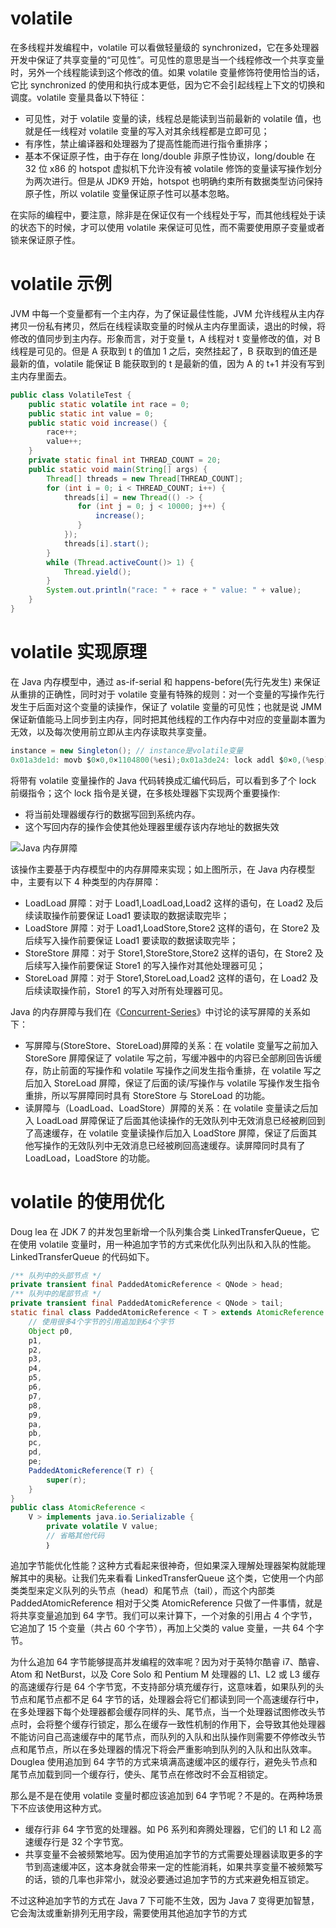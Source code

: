 # volatile

在多线程并发编程中，volatile 可以看做轻量级的 synchronized，它在多处理器开发中保证了共享变量的“可见性”。可见性的意思是当一个线程修改一个共享变量时，另外一个线程能读到这个修改的值。如果 volatile 变量修饰符使用恰当的话，它比 synchronized 的使用和执行成本更低，因为它不会引起线程上下文的切换和调度。volatile 变量具备以下特征：

- 可见性，对于 volatile 变量的读，线程总是能读到当前最新的 volatile 值，也就是任一线程对 volatile 变量的写入对其余线程都是立即可见；
- 有序性，禁止编译器和处理器为了提高性能而进行指令重排序；
- 基本不保证原子性，由于存在 long/double 非原子性协议，long/double 在 32 位 x86 的 hotspot 虚拟机下允许没有被 volatile 修饰的变量读写操作划分为两次进行。但是从 JDK9 开始，hotspot 也明确约束所有数据类型访问保持原子性，所以 volatile 变量保证原子性可以基本忽略。

在实际的编程中，要注意，除非是在保证仅有一个线程处于写，而其他线程处于读的状态下的时候，才可以使用 volatile 来保证可见性，而不需要使用原子变量或者锁来保证原子性。

# volatile 示例

JVM 中每一个变量都有一个主内存，为了保证最佳性能，JVM 允许线程从主内存拷贝一份私有拷贝，然后在线程读取变量的时候从主内存里面读，退出的时候，将修改的值同步到主内存。形象而言，对于变量 t，A 线程对 t 变量修改的值，对 B 线程是可见的。但是 A 获取到 t 的值加 1 之后，突然挂起了，B 获取到的值还是最新的值，volatile 能保证 B 能获取到的 t 是最新的值，因为 A 的 t+1 并没有写到主内存里面去。

```java
public class VolatileTest {
    public static volatile int race = 0;
    public static int value = 0;
    public static void increase() {
        race++;
        value++;
    }
    private static final int THREAD_COUNT = 20;
    public static void main(String[] args) {
        Thread[] threads = new Thread[THREAD_COUNT];
        for (int i = 0; i < THREAD_COUNT; i++) {
            threads[i] = new Thread(() -> {
               for (int j = 0; j < 10000; j++) {
                   increase();
               }
            });
            threads[i].start();
        }
        while (Thread.activeCount()> 1) {
            Thread.yield();
        }
        System.out.println("race: " + race + " value: " + value);
    }
}
```

# volatile 实现原理

在 Java 内存模型中，通过 as-if-serial 和 happens-before(先行先发生) 来保证从重排的正确性，同时对于 volatile 变量有特殊的规则：对一个变量的写操作先行发生于后面对这个变量的读操作，保证了 volatile 变量的可见性；也就是说 JMM 保证新值能马上同步到主内存，同时把其他线程的工作内存中对应的变量副本置为无效，以及每次使用前立即从主内存读取共享变量。

```java
instance = new Singleton(); // instance是volatile变量
0x01a3de1d: movb $0×0,0×1104800(%esi);0x01a3de24: lock addl $0×0,(%esp);
```

将带有 volatile 变量操作的 Java 代码转换成汇编代码后，可以看到多了个 lock 前缀指令；这个 lock 指令是关键，在多核处理器下实现两个重要操作:

- 将当前处理器缓存行的数据写回到系统内存。
- 这个写回内存的操作会使其他处理器里缓存该内存地址的数据失效

![Java 内存屏障](https://s3.ax1x.com/2021/01/28/y9MMVS.png)

该操作主要基于内存模型中的内存屏障来实现；如上图所示，在 Java 内存模型中，主要有以下 4 种类型的内存屏障：

- LoadLoad 屏障：对于 Load1,LoadLoad,Load2 这样的语句，在 Load2 及后续读取操作前要保证 Load1 要读取的数据读取完毕；
- LoadStore 屏障：对于 Load1,LoadStore,Store2 这样的语句，在 Store2 及后续写入操作前要保证 Load1 要读取的数据读取完毕；
- StoreStore 屏障：对于 Store1,StoreStore,Store2 这样的语句，在 Store2 及后续写入操作前要保证 Store1 的写入操作对其他处理器可见；
- StoreLoad 屏障：对于 Store1,StoreLoad,Load2 这样的语句，在 Load2 及后续读取操作前，Store1 的写入对所有处理器可见。

Java 的内存屏障与我们在《[Concurrent-Series](https://github.com/wx-chevalier/Concurrent-Series?q=)》中讨论的读写屏障的关系如下：

- 写屏障与(StoreStore、StoreLoad)屏障的关系：在 volatile 变量写之前加入 StoreSore 屏障保证了 volatile 写之前，写缓冲器中的内容已全部刷回告诉缓存，防止前面的写操作和 volatile 写操作之间发生指令重排，在 volatile 写之后加入 StoreLoad 屏障，保证了后面的读/写操作与 volatile 写操作发生指令重排，所以写屏障同时具有 StoreStore 与 StoreLoad 的功能。
- 读屏障与（LoadLoad、LoadStore）屏障的关系：在 volatile 变量读之后加入 LoadLoad 屏障保证了后面其他读操作的无效队列中无效消息已经被刷回到了高速缓存，在 volatile 变量读操作后加入 LoadStore 屏障，保证了后面其他写操作的无效队列中无效消息已经被刷回高速缓存。读屏障同时具有了 LoadLoad，LoadStore 的功能。

# volatile 的使用优化

Doug lea 在 JDK 7 的并发包里新增一个队列集合类 LinkedTransferQueue，它在使用 volatile 变量时，用一种追加字节的方式来优化队列出队和入队的性能。LinkedTransferQueue 的代码如下。

```java
/** 队列中的头部节点 */
private transient final PaddedAtomicReference < QNode > head;
/** 队列中的尾部节点 */
private transient final PaddedAtomicReference < QNode > tail;
static final class PaddedAtomicReference < T > extends AtomicReference T > {
    // 使用很多4个字节的引用追加到64个字节
    Object p0,
    p1,
    p2,
    p3,
    p4,
    p5,
    p6,
    p7,
    p8,
    p9,
    pa,
    pb,
    pc,
    pd,
    pe;
    PaddedAtomicReference(T r) {
        super(r);
    }
}
public class AtomicReference <
    V > implements java.io.Serializable {
        private volatile V value;
        // 省略其他代码
        ｝
```

追加字节能优化性能？这种方式看起来很神奇，但如果深入理解处理器架构就能理解其中的奥秘。让我们先来看看 LinkedTransferQueue 这个类，它使用一个内部类类型来定义队列的头节点（head）和尾节点（tail），而这个内部类 PaddedAtomicReference 相对于父类 AtomicReference 只做了一件事情，就是将共享变量追加到 64 字节。我们可以来计算下，一个对象的引用占 4 个字节，它追加了 15 个变量（共占 60 个字节），再加上父类的 value 变量，一共 64 个字节。

为什么追加 64 字节能够提高并发编程的效率呢？因为对于英特尔酷睿 i7、酷睿、Atom 和 NetBurst，以及 Core Solo 和 Pentium M 处理器的 L1、L2 或 L3 缓存的高速缓存行是 64 个字节宽，不支持部分填充缓存行，这意味着，如果队列的头节点和尾节点都不足 64 字节的话，处理器会将它们都读到同一个高速缓存行中，在多处理器下每个处理器都会缓存同样的头、尾节点，当一个处理器试图修改头节点时，会将整个缓存行锁定，那么在缓存一致性机制的作用下，会导致其他处理器不能访问自己高速缓存中的尾节点，而队列的入队和出队操作则需要不停修改头节点和尾节点，所以在多处理器的情况下将会严重影响到队列的入队和出队效率。Douglea 使用追加到 64 字节的方式来填满高速缓冲区的缓存行，避免头节点和尾节点加载到同一个缓存行，使头、尾节点在修改时不会互相锁定。

那么是不是在使用 volatile 变量时都应该追加到 64 字节呢？不是的。在两种场景下不应该使用这种方式。

- 缓存行非 64 字节宽的处理器。如 P6 系列和奔腾处理器，它们的 L1 和 L2 高速缓存行是 32 个字节宽。
- 共享变量不会被频繁地写。因为使用追加字节的方式需要处理器读取更多的字节到高速缓冲区，这本身就会带来一定的性能消耗，如果共享变量不被频繁写的话，锁的几率也非常小，就没必要通过追加字节的方式来避免相互锁定。

不过这种追加字节的方式在 Java 7 下可能不生效，因为 Java 7 变得更加智慧，它会淘汰或重新排列无用字段，需要使用其他追加字节的方式
